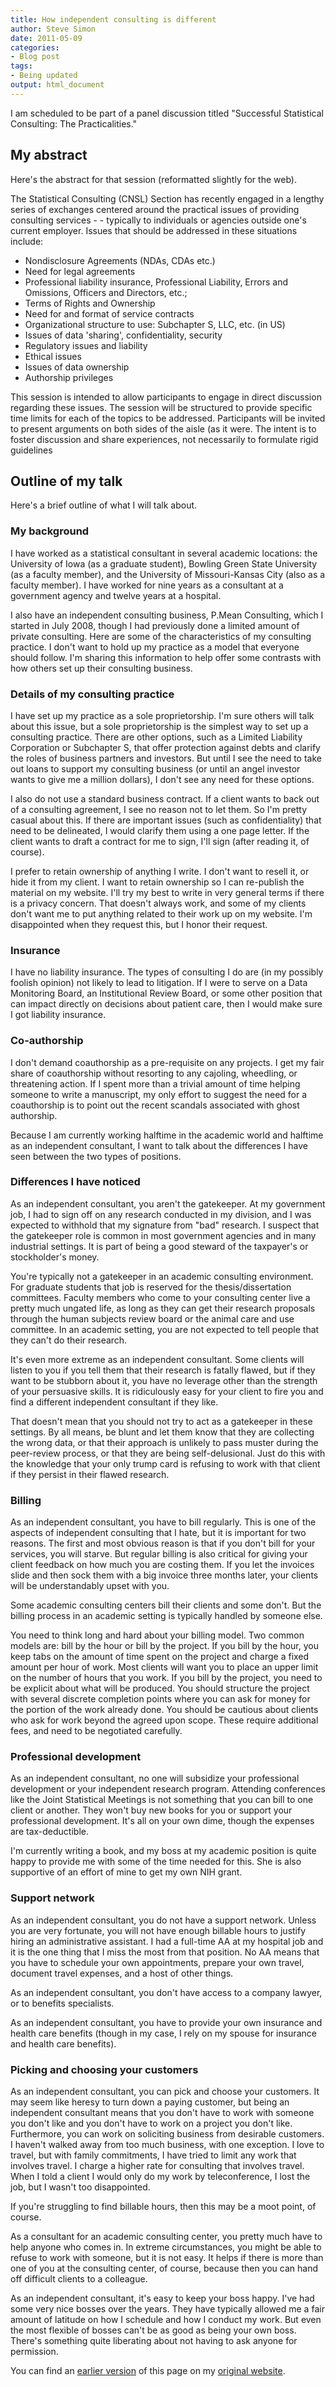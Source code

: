 ```yaml
---
title: How independent consulting is different
author: Steve Simon
date: 2011-05-09
categories:
- Blog post
tags:
- Being updated
output: html_document
---
```


I am scheduled to be part of a panel discussion titled "Successful Statistical Consulting: The Practicalities." 

<!---More--->

## My abstract

Here's the abstract for that session (reformatted slightly for the web).

The Statistical Consulting (CNSL) Section has recently engaged in a lengthy series of exchanges centered around the practical issues of providing consulting services - - typically to individuals or agencies outside one's current employer. Issues that should be addressed in these situations include:

+ Nondisclosure Agreements (NDAs, CDAs etc.)
+ Need for legal agreements
+ Professional liability insurance, Professional Liability, Errors and Omissions, Officers and Directors, etc.;
+ Terms of Rights and Ownership
+ Need for and format of service contracts
+ Organizational structure to use: Subchapter S, LLC, etc. (in US)
+ Issues of data 'sharing', confidentiality, security
+ Regulatory issues and liability
+ Ethical issues
+ Issues of data ownership
+ Authorship privileges

This session is intended to allow participants to engage in direct discussion regarding these issues. The session will be structured to provide specific time limits for each of the topics to be addressed. Participants will be invited to present arguments on both sides of the aisle (as it were. The intent is to foster discussion and share experiences, not necessarily to formulate rigid guidelines

## Outline of my talk

Here's a brief outline of what I will talk about.

### My background

I have worked as a statistical consultant in several academic locations: the University of Iowa (as a graduate student), Bowling Green State University (as a faculty member), and the University of Missouri-Kansas City (also as a faculty member). I have worked for nine years as a consultant at a government agency and twelve years at a hospital.

I also have an independent consulting business, P.Mean Consulting, which I started in July 2008, though I had previously done a limited amount of private consulting. Here are some of the characteristics of my consulting practice. I don't want to hold up my practice as a model that everyone should follow. I'm sharing this information to help offer some contrasts with how others set up their consulting business.

### Details of my consulting practice

I have set up my practice as a sole proprietorship. I'm sure others will talk about this issue, but a sole proprietorship is the simplest way to set up a consulting practice. There are other options, such as a Limited Liability Corporation or Subchapter S, that offer protection against debts and clarify the roles of business partners and investors. But until I see the need to take out loans to support my consulting business (or until an angel investor wants to give me a million dollars), I don't see any need for these options.

I also do not use a standard business contract. If a client wants to back out of a consulting agreement, I see no reason not to let them. So I'm pretty casual about this. If there are important issues (such as confidentiality) that need to be delineated, I would clarify them using a one page letter. If the client wants to draft a contract for me to sign, I'll sign (after reading it, of course).

I prefer to retain ownership of anything I write. I don't want to resell it, or hide it from my client. I want to retain ownership so I can re-publish the material on my website. I'll try my best to write in very general terms if there is a privacy concern. That doesn't always work, and some of my clients don't want me to put anything related to their work up on my website. I'm disappointed when they request this, but I honor their request.

### Insurance

I have no liability insurance. The types of consulting I do are (in my possibly foolish opinion) not likely to lead to litigation. If I were to serve on a Data Monitoring Board, an Institutional Review Board, or some other position that can impact directly on decisions about patient care, then I would make sure I got liability insurance.

### Co-authorship

I don't demand coauthorship as a pre-requisite on any projects. I get my fair share of coauthorship without resorting to any cajoling, wheedling, or threatening action. If I spent more than a trivial amount of time helping someone to write a manuscript, my only effort to suggest the need for a coauthorship is to point out the recent scandals associated with ghost authorship.

Because I am currently working halftime in the academic world and halftime as an independent consultant, I want to talk about the differences I have seen between the two types of positions.

### Differences I have noticed

As an independent consultant, you aren't the gatekeeper. At my government job, I had to sign off on any research conducted in my division, and I was expected to withhold that my signature from "bad" research. I suspect that the gatekeeper role is common in most government agencies and in many industrial settings. It is part of being a good steward of the taxpayer's or stockholder's money.

You're typically not a gatekeeper in an academic consulting environment. For graduate students that job is reserved for the thesis/dissertation committees. Faculty members who come to your consulting center live a pretty much ungated life, as long as they can get their research proposals through the human subjects review board or the animal care and use committee. In an academic setting, you are not expected to tell people that they can't do their research.

It's even more extreme as an independent consultant. Some clients will listen to you if you tell them that their research is fatally flawed, but if they want to be stubborn about it, you have no leverage other than the strength of your persuasive skills. It is ridiculously easy for your client to fire you and find a different independent consultant if they like.

That doesn't mean that you should not try to act as a gatekeeper in these settings. By all means, be blunt and let them know that they are collecting the wrong data, or that their approach is unlikely to pass muster during the peer-review process, or that they are being self-delusional. Just do this with the knowledge that your only trump card is refusing to work with that client if they persist in their flawed research.

### Billing

As an independent consultant, you have to bill regularly. This is one of the aspects of independent consulting that I hate, but it is important for two reasons. The first and most obvious reason is that if you don't bill for your services, you will starve. But regular billing is also critical for giving your client feedback on how much you are costing them. If you let the invoices slide and then sock them with a big invoice three months later, your clients will be understandably upset with you.

Some academic consulting centers bill their clients and some don't. But the billing process in an academic setting is typically handled by someone else.

You need to think long and hard about your billing model. Two common models are: bill by the hour or bill by the project. If you bill by the hour, you keep tabs on the amount of time spent on the project and charge a fixed amount per hour of work. Most clients will want you to place an upper limit on the number of hours that you work. If you bill by the project, you need to be explicit about what will be produced. You should structure the project with several discrete completion points where you can ask for money for the portion of the work already done. You should be cautious about clients who ask for work beyond the agreed upon scope. These require additional fees, and need to be negotiated carefully.

### Professional development

As an independent consultant, no one will subsidize your professional development or your independent research program. Attending conferences like the Joint Statistical Meetings is not something that you can bill to one client or another. They won't buy new books for you or support your professional development. It's all on your own dime, though the expenses are tax-deductible.

I'm currently writing a book, and my boss at my academic position is quite happy to provide me with some of the time needed for this. She is also supportive of an effort of mine to get my own NIH grant.

### Support network

As an independent consultant, you do not have a support network. Unless you are very fortunate, you will not have enough billable hours to justify hiring an administrative assistant. I had a full-time AA at my hospital job and it is the one thing that I miss the most from that position. No AA means that you have to schedule your own appointments, prepare your own travel, document travel expenses, and a host of other things.

As an independent consultant, you don't have access to a company lawyer, or to benefits specialists.

As an independent consultant, you have to provide your own insurance and health care benefits (though in my case, I rely on my spouse for insurance and health care benefits).

### Picking and choosing your customers

As an independent consultant, you can pick and choose your customers. It may seem like heresy to turn down a paying customer, but being an independent consultant means that you don't have to work with someone you don't like and you don't have to work on a project you don't like. Furthermore, you can work on soliciting business from desirable customers. I haven't walked away from too much business, with one exception. I love to travel, but with family commitments, I have tried to limit any work that involves travel. I charge a higher rate for consulting that involves travel. When I told a client I would only do my work by teleconference, I lost the job, but I wasn't too disappointed.

If you're struggling to find billable hours, then this may be a moot point, of course.

As a consultant for an academic consulting center, you pretty much have to help anyone who comes in. In extreme circumstances, you might be able to refuse to work with someone, but it is not easy. It helps if there is more than one of you at the consulting center, of course, because then you can hand off difficult clients to a colleague.

As an independent consultant, it's easy to keep your boss happy. I've had some very nice bosses over the years. They have typically allowed me a fair amount of latitude on how I schedule and how I conduct my work. But even the most flexible of bosses can't be as good as being your own boss. There's something quite liberating about not having to ask anyone for permission.

You can find an [earlier version][sim1] of this page on my [original website][sim2].

[sim1]: http://www.pmean.com/11/ConsultingDifferences.html
[sim2]: http://www.pmean.com/original_site.html 
